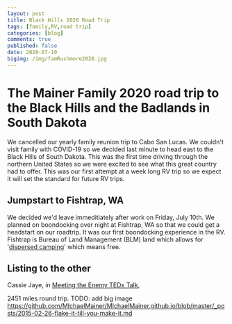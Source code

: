 ```yaml
---
layout: post
title: Black Hills 2020 Road Trip
tags: [family,RV,road trip]
categories: [blog]
comments: true
published: false
date: 2020-07-10
bigimg: /img/famRushmore2020.jpg
---
```


# The Mainer Family 2020 road trip to the Black Hills and the Badlands in South Dakota

We cancelled our yearly family reunion trip to Cabo San Lucas. We couldn't visit family with COVID-19 so we decided last minute to head east to the Black Hills
of South Dakota. This was the first time driving through the northern United States so we were excited to see what this great country had to offer. This was our 
first attempt at a week long RV trip so we expect it will set the standard for future RV trips. 

## Jumpstart to Fishtrap, WA

We decided we'd leave immeditiately after work on Friday, July 10th. We planned on boondocking over night at Fishtrap, WA so that we could get a headstart 
on our roadtrip. It was our first boondocking experience in the RV. Fishtrap is Bureau of Land Management (BLM) land which allows for 
'[dispersed camping](https://www.blm.gov/programs/recreation/camping)' which means free. 


## Listing to the other

Cassie Jaye, in [Meeting the Enemy TEDx Talk](https://www.youtube.com/watch?v=3WMuzhQXJoY), 

2451 miles round trip. 
TODO: add big image https://github.com/MIchaelMainer/MIchaelMainer.github.io/blob/master/_posts/2015-02-26-flake-it-till-you-make-it.md
